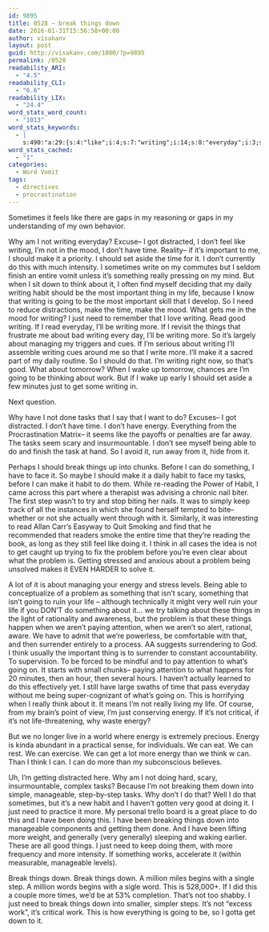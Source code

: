 ```yaml
---
id: 9895
title: 0528 – break things down
date: 2016-01-31T15:56:58+00:00
author: visakanv
layout: post
guid: http://visakanv.com/1000/?p=9895
permalink: /0528
readability_ARI:
  - "4.5"
readability_CLI:
  - "6.6"
readability_LIX:
  - "24.4"
word_stats_word_count:
  - "1013"
word_stats_keywords:
  - |
    s:490:"a:29:{s:4:"like";i:4;s:7:"writing";i:14;s:8:"everyday";i:3;s:10:"distracted";i:3;s:4:"mood";i:3;s:4:"time";i:6;s:9:"important";i:4;s:4:"make";i:6;s:6:"really";i:3;s:5:"think";i:6;s:5:"daily";i:3;s:5:"habit";i:5;s:4:"life";i:5;s:5:"going";i:6;s:4:"need";i:5;s:4:"just";i:6;s:4:"read";i:3;s:4:"good";i:4;s:4:"i'll";i:4;s:6:"things";i:9;s:4:"work";i:3;s:5:"tasks";i:5;s:6:"energy";i:7;s:5:"scary";i:3;s:5:"break";i:4;s:4:"step";i:4;s:7:"problem";i:5;s:9:"attention";i:3;s:10:"manageable";i:3;}";
word_stats_cached:
  - "1"
categories:
  - Word Vomit
tags:
  - directives
  - procrastination
---
```

Sometimes it feels like there are gaps in my reasoning or gaps in my understanding of my own behavior.

Why am I not writing everyday? Excuse– I got distracted, I don&#8217;t feel like writing, I&#8217;m not in the mood, I don&#8217;t have time. Reality– if it&#8217;s important to me, I should make it a priority. I should set aside the time for it. I don&#8217;t currently do this with much intensity. I sometimes write on my commutes but I seldom finish an entire vomit unless it&#8217;s something really pressing on my mind. But when I sit down to think about it, I often find myself deciding that my daily writing habit should be the most important thing in my life, because I know that writing is going to be the most important skill that I develop. So I need to reduce distractions, make the time, make the mood. What gets me in the mood for writing? I just need to remember that I love writing. Read good writing. If I read everyday, I&#8217;ll be writing more. If I revisit the things that frustrate me about bad writing every day, I&#8217;ll be writing more. So it&#8217;s largely about managing my triggers and cues. If I&#8217;m serious about writing I&#8217;ll assemble writing cues around me so that I write more. I&#8217;ll make it a sacred part of my daily routine. So I should do that. I&#8217;m writing right now, so that&#8217;s good. What about tomorrow? When I wake up tomorrow, chances are I&#8217;m going to be thinking about work. But if I wake up early I should set aside a few minutes just to get some writing in.

Next question.

Why have I not done tasks that I say that I want to do? Excuses– I got distracted. I don&#8217;t have time. I don&#8217;t have energy. Everything from the Procrastination Matrix– it seems like the payoffs or penalties are far away. The tasks seem scary and insurmountable. I don&#8217;t see myself being able to do and finish the task at hand. So I avoid it, run away from it, hide from it.

Perhaps I should break things up into chunks. Before I can do something, I have to face it. So maybe I should make it a daily habit to face my tasks, before I can make it habit to do them. While re-reading the Power of Habit, I came across this part where a therapist was advising a chronic nail biter. The first step wasn&#8217;t to try and stop biting her nails. It was to simply keep track of all the instances in which she found herself tempted to bite– whether or not she actually went through with it. Similarly, it was interesting to read Allan Carr&#8217;s Easyway to Quit Smoking and find that he recommended that readers smoke the entire time that they&#8217;re reading the book, as long as they still feel like doing it. I think in all cases the idea is not to get caught up trying to fix the problem before you&#8217;re even clear about what the problem is. Getting stressed and anxious about a problem being unsolved makes it EVEN HARDER to solve it.

A lot of it is about managing your energy and stress levels. Being able to conceptualize of a problem as something that isn&#8217;t scary, something that isn&#8217;t going to ruin your life – although technically it might very well ruin your life if you DON&#8217;T do something about it&#8230; we try talking about these things in the light of rationality and awareness, but the problem is that these things happen when we aren&#8217;t paying attention, when we aren&#8217;t so alert, rational, aware. We have to admit that we&#8217;re powerless, be comfortable with that, and then surrender entirely to a process. AA suggests surrendering to God. I think usually the important thing is to surrender to constant accountability. To supervision. To be forced to be mindful and to pay attention to what&#8217;s going on. It starts with small chunks– paying attention to what happens for 20 minutes, then an hour, then several hours. I haven&#8217;t actually learned to do this effectively yet. I still have large swaths of time that pass everyday without me being super-cognizant of what&#8217;s going on. This is horrifying when I really think about it. It means I&#8217;m not really living my life. Of course, from my brain&#8217;s point of view, I&#8217;m just conserving energy. If it&#8217;s not critical, if it&#8217;s not life-threatening, why waste energy?

But we no longer live in a world where energy is extremely precious. Energy is kinda abundant in a practical sense, for individuals. We can eat. We can rest. We can exercise. We can get a lot more energy than we think w can. Than I think I can. I can do more than my subconscious believes.

Uh, I&#8217;m getting distracted here. Why am I not doing hard, scary, insurmountable, complex tasks? Because I&#8217;m not breaking them down into simple, manageable, step-by-step tasks. Why don&#8217;t I do that? Well I do that sometimes, but it&#8217;s a new habit and I haven&#8217;t gotten very good at doing it. I just need to practice it more. My personal trello board is a great place to do this and I have been doing this. I have been breaking things down into manageable components and getting them done. And I have been lifting more weight, and generally (very generally) sleeping and waking earlier. These are all good things. I just need to keep doing them, with more frequency and more intensity. If something works, accelerate it (within measurable, manageable levels).

Break things down. Break things down. A million miles begins with a single step. A million words begins with a sigle word. This is 528,000+. If I did this a couple more times, we&#8217;d be at 53% completion. That&#8217;s not too shabby. I just need to break things down into smaller, simpler steps. It&#8217;s not &#8220;excess work&#8221;, it&#8217;s critical work. This is how everything is going to be, so I gotta get down to it.